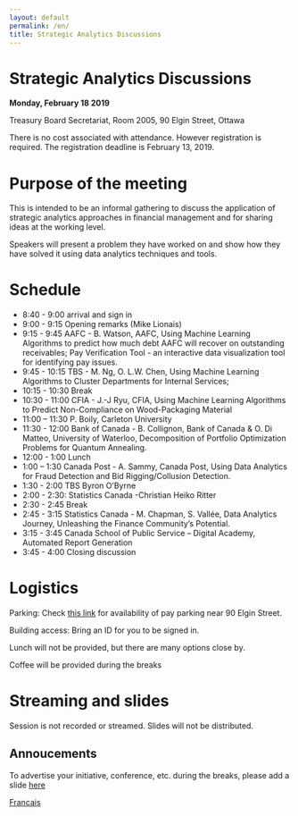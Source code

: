 ```yaml
---
layout: default
permalink: /en/ 
title: Strategic Analytics Discussions
---
```


# Strategic Analytics Discussions 
**Monday, February 18 2019** 

Treasury Board Secretariat, Room 2005, 90 Elgin Street, Ottawa 

There is no cost associated with attendance.  However registration is required. The registration deadline is February 13, 2019. 
# Purpose of the meeting 

This is intended to be an informal gathering to discuss the application of strategic analytics approaches in financial management and for sharing ideas at the working level.  

Speakers will present a problem they have worked on and show how they have solved it using data analytics techniques and tools. 

# Schedule
* 	8:40 - 9:00  arrival and sign in 
* 	9:00 - 9:15 Opening remarks (Mike Lionais)
* 	9:15 - 9:45 AAFC - B. Watson, AAFC, Using Machine Learning Algorithms to predict how much debt AAFC will recover on outstanding receivables; Pay Verification Tool - an interactive data visualization tool for identifying pay issues.
* 	9:45 - 10:15 TBS - M. Ng, O. L.W. Chen, Using Machine Learning Algorithms to Cluster Departments for Internal Services; 
* 	10:15 - 10:30 Break  
* 	10:30 - 11:00 CFIA - J.-J Ryu, CFIA, Using Machine Learning Algorithms to Predict Non-Compliance on Wood-Packaging Material
* 	11:00 – 11:30 P. Boily, Carleton University 
* 	11:30 - 12:00 Bank of Canada - B. Collignon, Bank of Canada & O. Di Matteo, University of Waterloo, Decomposition of Portfolio Optimization Problems for Quantum Annealing.
* 	12:00 - 1:00 Lunch 
* 	1:00 – 1:30 Canada Post - A. Sammy, Canada Post, Using Data Analytics for Fraud Detection and Bid Rigging/Collusion Detection.
* 	1:30 - 2:00 TBS Byron O’Byrne 
* 	2:00 - 2:30: Statistics Canada -Christian Heiko Ritter
* 	2:30 - 2:45 Break 
* 	2:45 - 3:15 Statistics Canada  - M. Chapman, S. Vallée,  Data Analytics Journey, Unleashing the Finance Community’s Potential.
* 	3:15 - 3:45 Canada School of Public Service – Digital Academy, Automated Report Generation 
* 	3:45 - 4:00 Closing discussion 



# Logistics

Parking: Check [this link](https://en.parkopedia.ca/parking/locations/90_elgin_street_ottawa_ontario_k1p_5e7_canada_f244msbc8ps/?country=ca&arriving=201902180900&leaving=201902181600) for availability of pay parking near 90 Elgin Street.  

Building access: Bring an ID for you to be signed in.

Lunch will not be provided, but there are many options close by.

Coffee will be provided during the breaks 

# Streaming and slides
Session is not recorded or streamed. Slides will not be distributed. 

## Annoucements 

To advertise your initiative, conference, etc. during the breaks, please add a slide
[here](https://docs.google.com/presentation/d/1YCxLR5mS_Y0nTLxM-Ri_rZAuEs60fSdvfPDTxKqPY4A/edit#slide=id.p1)


[Francais](./fr.md)